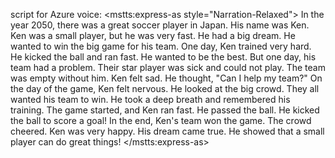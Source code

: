 script for Azure voice:
<speak xmlns="http://www.w3.org/2001/10/synthesis" xmlns:mstts="http://www.w3.org/2001/mstts" version="1.0" xml:lang="en-US">
    <voice name="en-US-GuyNeural">
        <mstts:express-as style="Narration-Relaxed">
            <prosody rate="-15%">
                In the year 2050, there was a great soccer player in Japan. His name was Ken. Ken was a small player, but he was very fast. He had a big dream. He wanted to win the big game for his team. One day, Ken trained very hard. He kicked the ball and ran fast. He wanted to be the best. But one day, his team had a problem. Their star player was sick and could not play. The team was empty without him. Ken felt sad. He thought, "Can I help my team?" On the day of the game, Ken felt nervous. He looked at the big crowd. They all wanted his team to win. He took a deep breath and remembered his training. The game started, and Ken ran fast. He passed the ball. He kicked the ball to score a goal! In the end, Ken's team won the game. The crowd cheered. Ken was very happy. His dream came true. He showed that a small player can do great things!
            </prosody>
        </mstts:express-as>
    </voice>
</speak>
